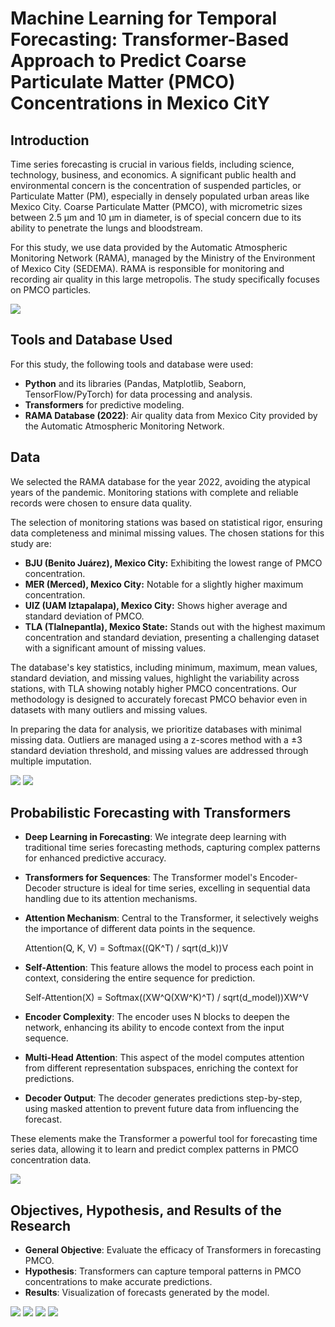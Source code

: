 # Machine Learning for Temporal Forecasting: Transformer-Based Approach to Predict Coarse Particulate Matter (PMCO) Concentrations in Mexico CitY

## Introduction

Time series forecasting is crucial in various fields, including science, technology, business, and economics. A significant public health and environmental concern is the concentration of suspended particles, or Particulate Matter (PM), especially in densely populated urban areas like Mexico City. Coarse Particulate Matter (PMCO), with micrometric sizes between 2.5 μm and 10 μm in diameter, is of special concern due to its ability to penetrate the lungs and bloodstream.

For this study, we use data provided by the Automatic Atmospheric Monitoring Network (RAMA), managed by the Ministry of the Environment of Mexico City (SEDEMA). RAMA is responsible for monitoring and recording air quality in this large metropolis. The study specifically focuses on PMCO particles.

![](https://github.com/Lmauricio14/Time-Series-Forecasting-for-Particles-PMCO-in-CDMX/blob/main/Estaciones/MAP.PNG)

## Tools and Database Used

For this study, the following tools and database were used:

- **Python** and its libraries (Pandas, Matplotlib, Seaborn, TensorFlow/PyTorch) for data processing and analysis.
- **Transformers** for predictive modeling.
- **RAMA Database (2022)**: Air quality data from Mexico City provided by the Automatic Atmospheric Monitoring Network.

## Data

We selected the RAMA database for the year 2022, avoiding the atypical years of the pandemic. Monitoring stations with complete and reliable records were chosen to ensure data quality.

The selection of monitoring stations was based on statistical rigor, ensuring data completeness and minimal missing values. The chosen stations for this study are:

- **BJU (Benito Juárez), Mexico City:** Exhibiting the lowest range of PMCO concentration.
- **MER (Merced), Mexico City:** Notable for a slightly higher maximum concentration.
- **UIZ (UAM Iztapalapa), Mexico City:** Shows higher average and standard deviation of PMCO.
- **TLA (Tlalnepantla), Mexico State:** Stands out with the highest maximum concentration and standard deviation, presenting a challenging dataset with a significant amount of missing values.

The database's key statistics, including minimum, maximum, mean values, standard deviation, and missing values, highlight the variability across stations, with TLA showing notably higher PMCO concentrations. Our methodology is designed to accurately forecast PMCO behavior even in datasets with many outliers and missing values.

In preparing the data for analysis, we prioritize databases with minimal missing data. Outliers are managed using a z-scores method with a ±3 standard deviation threshold, and missing values are addressed through multiple imputation.

![](https://github.com/Lmauricio14/Time-Series-Forecasting-for-Particles-PMCO-in-CDMX/blob/main/Estaciones/p001.svg)
![](https://github.com/Lmauricio14/Time-Series-Forecasting-for-Particles-PMCO-in-CDMX/blob/main/Estaciones/raw%20statistics.PNG)

## Probabilistic Forecasting with Transformers

- **Deep Learning in Forecasting**: We integrate deep learning with traditional time series forecasting methods, capturing complex patterns for enhanced predictive accuracy.

- **Transformers for Sequences**: The Transformer model's Encoder-Decoder structure is ideal for time series, excelling in sequential data handling due to its attention mechanisms.

- **Attention Mechanism**: Central to the Transformer, it selectively weighs the importance of different data points in the sequence.
  
  Attention(Q, K, V) = Softmax((QK^T) / sqrt(d_k))V

- **Self-Attention**: This feature allows the model to process each point in context, considering the entire sequence for prediction.

  Self-Attention(X) = Softmax((XW^Q(XW^K)^T) / sqrt(d_model))XW^V

- **Encoder Complexity**: The encoder uses N blocks to deepen the network, enhancing its ability to encode context from the input sequence.

- **Multi-Head Attention**: This aspect of the model computes attention from different representation subspaces, enriching the context for predictions.

- **Decoder Output**: The decoder generates predictions step-by-step, using masked attention to prevent future data from influencing the forecast.

These elements make the Transformer a powerful tool for forecasting time series data, allowing it to learn and predict complex patterns in PMCO concentration data.

![](https://github.com/Lmauricio14/Time-Series-Forecasting-for-Particles-PMCO-in-CDMX/blob/main/Estaciones/Transformers-Arquitectura.PNG)

## Objectives, Hypothesis, and Results of the Research

- **General Objective**: Evaluate the efficacy of Transformers in forecasting PMCO.
- **Hypothesis**: Transformers can capture temporal patterns in PMCO concentrations to make accurate predictions.
- **Results**: Visualization of forecasts generated by the model.

![](https://github.com/Lmauricio14/Time-Series-Forecasting-for-Particles-PMCO-in-CDMX/blob/main/Forecasting/BJU.PNG)
![](https://github.com/Lmauricio14/Time-Series-Forecasting-for-Particles-PMCO-in-CDMX/blob/main/Forecasting/MER.PNG)
![](https://github.com/Lmauricio14/Time-Series-Forecasting-for-Particles-PMCO-in-CDMX/blob/main/Forecasting/UIZ.PNG)
![](https://github.com/Lmauricio14/Time-Series-Forecasting-for-Particles-PMCO-in-CDMX/blob/main/Forecasting/TLA.PNG)
